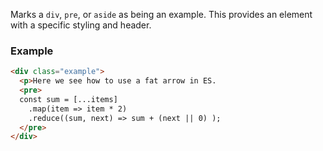 Marks a `div`, `pre`, or `aside` as being an example. This provides an element with a specific styling and header. 

### Example
```HTML
<div class="example">
  <p>Here we see how to use a fat arrow in ES.
  <pre>
  const sum = [...items]
    .map(item => item * 2)
    .reduce((sum, next) => sum + (next || 0) );
  </pre>
</div>
```